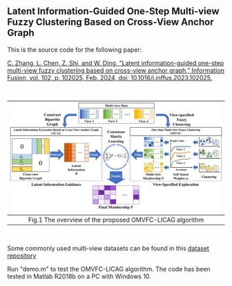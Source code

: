 ## Latent Information-Guided One-Step Multi-view Fuzzy Clustering Based on Cross-View Anchor Graph

This is the source code for the following paper:

[C. Zhang, L. Chen, Z. Shi, and W. Ding, “Latent information-guided one-step multi-view fuzzy clustering based on cross-view anchor graph,” Information Fusion, vol. 102, p. 102025, Feb. 2024, doi: 10.1016/j.inffus.2023.102025.](https://www.sciencedirect.com/science/article/pii/S156625352300341X)

<br/>

| ![](flowchart.png "Fig.1 The overview of the proposed OMVFC-LICAG algorithm")  |
|:------------------------------------------------------------------------------:|
|            Fig.1 The overview of the proposed OMVFC-LICAG algorithm            |

<br/>

Some commonly used multi-view datasets can be found in this [dataset repository](https://github.com/ChuanbinZhang/Multi-view-datasets.git)

Run "demo.m" to test the OMVFC-LICAG algorithm. The code has been tested in Matlab R2018b on a PC with Windows 10.
